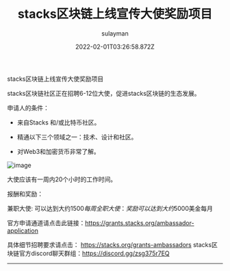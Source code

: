 ﻿---
title: stacks区块链上线宣传大使奖励项目  
date: 2022-02-01T03:26:58.872Z  
lastmod: 2022-02-01T03:26:58.872Z  
author: sulayman  
category:  
notebook:   
favorite: false  
color: white  
shared with:  

---
stacks区块链上线宣传大使奖励项目

stacks区块链社区正在招聘6-12位大使，促进stacks区块链的生态发展。

申请人的条件：

* 来自Stacks 和/或比特币社区。

* 精通以下三个领域之一：技术、设计和社区。

* 对Web3和加密货币非常了解。

![image](https://miro.medium.com/max/1400/1*BxBIBqcUjbOcrHdgZHVSRw.png)

大使应该有一周内20个小时的工作时间。

报酬和奖励：

兼职大使: 可以达到大约$1500每周
全职大使：奖励可以达到大约$5000美金每月

官方申请通道请点击此链接：https://grants.stacks.org/ambassador-application

具体细节招聘要求请点击：
https://stacks.org/grants-ambassadors
stacks区块链官方discord聊天群组：https://discord.gg/zsg375r7EQ



---

